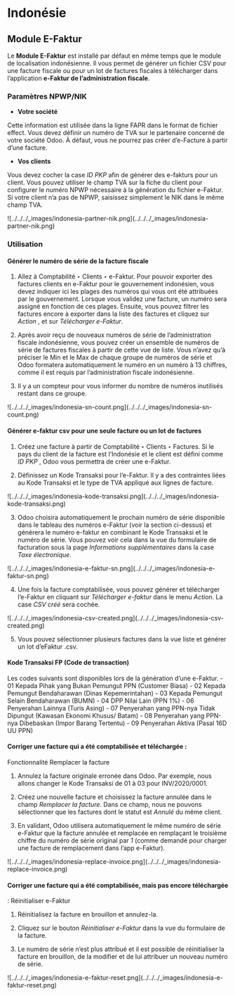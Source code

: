 # Indonésie

## Module E-Faktur

Le **Module E-Faktur** est installé par défaut en même temps que le module de
localisation indonésienne. Il vous permet de générer un fichier CSV pour une
facture fiscale ou pour un lot de factures fiscales à télécharger dans
l’application **e-Faktur de l’administration fiscale**.

### Paramètres NPWP/NIK

  * **Votre société**

Cette information est utilisée dans la ligne FAPR dans le format de fichier
effect. Vous devez définir un numéro de TVA sur le partenaire concerné de
votre société Odoo. À défaut, vous ne pourrez pas créer d’e-Facture à partir
d’une facture.

  * **Vos clients**

Vous devez cocher la case _ID PKP_ afin de générer des e-fakturs pour un
client. Vous pouvez utiliser le champ TVA sur la fiche du client pour
configurer le numéro NPWP nécessaire à la génération du fichier e-Faktur. Si
votre client n’a pas de NPWP, saisissez simplement le NIK dans le même champ
TVA.

![../../../_images/indonesia-partner-nik.png](../../../_images/indonesia-
partner-nik.png)

### Utilisation

#### Générer le numéro de série de la facture fiscale

  1. Allez à Comptabilité ‣ Clients ‣ e-Faktur. Pour pouvoir exporter des factures clients en e-Faktur pour le gouvernement indonésien, vous devez indiquer ici les plages des numéros qui vous ont été attribuées par le gouvernement. Lorsque vous validez une facture, un numéro sera assigné en fonction de ces plages. Ensuite, vous pouvez filtrer les factures encore à exporter dans la liste des factures et cliquez sur _Action_ , et sur _Télécharger e-Faktur_.

  2. Après avoir reçu de nouveaux numéros de série de l’administration fiscale indonésienne, vous pouvez créer un ensemble de numéros de série de factures fiscales à partir de cette vue de liste. Vous n’avez qu’à préciser le Min et le Max de chaque groupe de numéros de série et Odoo formatera automatiquement le numéro en un numéro à 13 chiffres, comme il est requis par l’administration fiscale indonésienne.

  3. Il y a un compteur pour vous informer du nombre de numéros inutilisés restant dans ce groupe.

![../../../_images/indonesia-sn-count.png](../../../_images/indonesia-sn-
count.png)

#### Générer e-faktur csv pour une seule facture ou un lot de factures

  1. Créez une facture à partir de Comptabilité ‣ Clients ‣ Factures. Si le pays du client de la facture est l’Indonésie et le client est défini comme _ID PKP_ , Odoo vous permettra de créer une e-Faktur.

  2. Définissez un Kode Transaksi pour l’e-Faktur. Il y a des contraintes liées au Kode Transaksi et le type de TVA appliqué aux lignes de facture.

![../../../_images/indonesia-kode-transaksi.png](../../../_images/indonesia-
kode-transaksi.png)

  3. Odoo choisira automatiquement le prochain numéro de série disponible dans le tableau des numéros e-Faktur (voir la section ci-dessus) et générera le numéro e-faktur en combinant le Kode Transaksi et le numéro de série. Vous pouvez voir cela dans la vue du formulaire de facturation sous la page _Informations supplémentaires_ dans la case _Taxe électronique_.

![../../../_images/indonesia-e-faktur-sn.png](../../../_images/indonesia-e-
faktur-sn.png)

  4. Une fois la facture comptabilisée, vous pouvez générer et télécharger l’e-Faktur en cliquant sur _Télécharger e-faktur_ dans le menu _Action_. La case _CSV créé_ sera cochée.

![../../../_images/indonesia-csv-created.png](../../../_images/indonesia-csv-
created.png)

  5. Vous pouvez sélectionner plusieurs factures dans la vue liste et générer un lot d’eFaktur .csv.

#### Kode Transaksi FP (Code de transaction)

Les codes suivants sont disponibles lors de la génération d’une e-Faktur. - 01
Kepada Pihak yang Bukan Pemungut PPN (Customer Biasa) - 02 Kepada Pemungut
Bendaharawan (Dinas Kepemerintahan) - 03 Kepada Pemungut Selain Bendaharawan
(BUMN) - 04 DPP Nilai Lain (PPN 1%) - 06 Penyerahan Lainnya (Turis Asing) - 07
Penyerahan yang PPN-nya Tidak Dipungut (Kawasan Ekonomi Khusus/ Batam) - 08
Penyerahan yang PPN-nya Dibebaskan (Impor Barang Tertentu) - 09 Penyerahan
Aktiva (Pasal 16D UU PPN)

#### Corriger une facture qui a été comptabilisée et téléchargée :
Fonctionnalité Remplacer la facture

  1. Annulez la facture originale erronée dans Odoo. Par exemple, nous allons changer le Kode Transaksi de 01 à 03 pour INV/2020/0001.

  2. Créez une nouvelle facture et choisissez la facture annulée dans le champ _Remplacer la facture_. Dans ce champ, nous ne pouvons sélectionner que les factures dont le statut est _Annulé_ du même client.

  3. En validant, Odoo utilisera automatiquement le même numéro de série e-Faktur que la facture annulée et remplacée en remplaçant le troisième chiffre du numéro de série original par _1_ (comme demandé pour charger une facture de remplacement dans l’app e-Faktur).

![../../../_images/indonesia-replace-invoice.png](../../../_images/indonesia-
replace-invoice.png)

#### Corriger une facture qui a été comptabilisée, mais pas encore téléchargée
: Réinitialiser e-Faktur

  1. Réinitialisez la facture en brouillon et annulez-la.

  2. Cliquez sur le bouton _Réinitialiser e-Faktur_ dans la vue du formulaire de la facture.

  3. Le numéro de série n’est plus attribué et il est possible de réinitialiser la facture en brouillon, de la modifier et de lui attribuer un nouveau numéro de série.

![../../../_images/indonesia-e-faktur-reset.png](../../../_images/indonesia-e-
faktur-reset.png)

